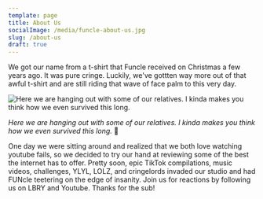 ```yaml
---
template: page
title: About Us
socialImage: /media/funcle-about-us.jpg
slug: /about-us
draft: true
---
```

We got our name from a t-shirt that Funcle received on Christmas a few years ago. It was pure cringe. Luckily, we've gottten way more out of that awful t-shirt and are still riding that wave of face palm to this very day.

![Here we are hanging out with some of our relatives. I kinda makes you think how we even survived this long.](/media/funcle-about-us.jpg)

*Here we are hanging out with some of our relatives. I kinda makes you think how we even survived this long.* :thinking:

One day we were sitting around and realized that we both love watching youtube fails, so we decided to try our hand at reviewing some of the best the internet has to offer. Pretty soon, epic TikTok compilations, music videos, challenges, YLYL, LOLZ, and cringelords invaded our studio and had FUNcle teetering on the edge of insanity. Join us for reactions by following us on LBRY and Youtube. Thanks for the sub!